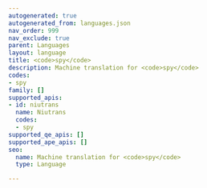 ```yaml
---
autogenerated: true
autogenerated_from: languages.json
nav_order: 999
nav_exclude: true
parent: Languages
layout: language
title: <code>spy</code>
description: Machine translation for <code>spy</code>
codes:
- spy
family: []
supported_apis:
- id: niutrans
  name: Niutrans
  codes:
  - spy
supported_qe_apis: []
supported_ape_apis: []
seo:
  name: Machine translation for <code>spy</code>
  type: Language

---
```


